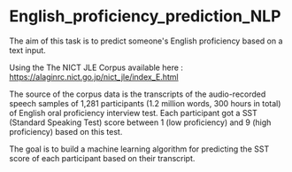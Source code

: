 # English_proficiency_prediction_NLP
The aim of this task is to predict someone's English proficiency based on a text input.

Using the The NICT JLE Corpus available here : https://alaginrc.nict.go.jp/nict_jle/index_E.html

The source of the corpus data is the transcripts of the audio-recorded speech samples of 1,281 participants (1.2 million words, 300 hours in total) of English oral proficiency interview test. Each participant got a SST (Standard Speaking Test) score between 1 (low proficiency) and 9 (high proficiency) based on this test.

The goal is to build a machine learning algorithm for predicting the SST score of each participant based on their transcript.
